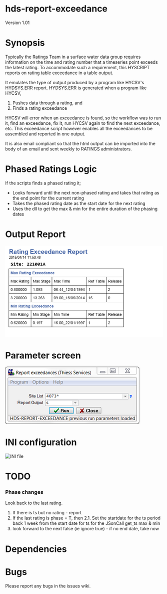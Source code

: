 hds-report-exceedance
=====================
Version 1.01

# Synopsis

Typically the Ratings Team in a surface water data group requires information on the time and rating number that a timeseries point exceeds the latest rating. To accommodate such a requirement, this HYSCRIPT reports on rating table exceedance in a table output. 

It emulates the type of output produced by a program like HYCSV's HYDSYS.ERR report. HYDSYS.ERR is generated when a program like HYCSV, 

1. Pushes data through a rating, and 
2. Finds a rating exceedance

HYCSV will error when an exceedance is found, so the workflow was to run it, find an exceedance, fix it, run HYCSV again to find the next exceedance, etc. This exceedance script however enables all the exceedances to be assembled and reported in one output.

It is also email compliant so that the html output can be imported into the body of an email and sent weekly to RATINGS administrators.

# Phased Ratings Logic

If the scripts finds a phased rating it;

* Looks forward until the next non-phased rating and takes that rating as the end point for the current rating
* Takes the phased rating date as the start date for the next rating
* Uses the dll to get the max & min for the entire duration of the phasing dates

# Output Report

![Output Report](/images/report.png)

# Parameter screen

![Parameter screen](/images/psc.png)

# INI configuration

![INI file](/images/ini.png)

# TODO

### Phase changes

Look back to the last rating.

1. If there is ts but no rating - report
2. If the last rating is phase = T, then 
2.1. Set the startdate for the ts period back 1 week from the start date for ts for the JSonCall get_ts max & min
3. look forward to the next false (ie ignore true) - if no end date, take now

 
# Dependencies

  
# Bugs

Please report any bugs in the issues wiki.

